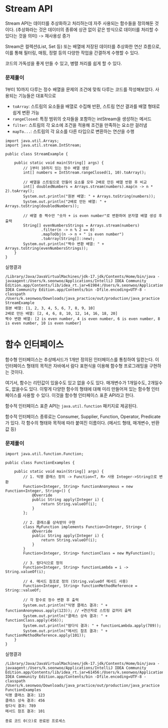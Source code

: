 # Stream API

Stream API는 데이터를 추상화하고 처리하는데 자주 사용되는 함수들을 정의해둔 것이다. (추상화라는 것은 데이터의 종류에 상관 없이 같은 방식으로 데이터를 처리할 수 있다는 것을 의미) -> 재사용성 증가

Stream은 컬렉션(List, Set 등) 또는 배열에 저장된 데이터를 추상화한 연산 흐름으로, 이를 통해 필터링, 매핑, 정렬 등의 다양한 작업을 간결하게 수행할 수 있다.

코드의 가독성을 좋게 만들 수 있고, 병렬 처리를 쉽게 할 수 있다.

### 문제풀이
1부터 10까지 다루는 정수 배열을 문제의 조건에 맞춰 다루는 코드를 작성해보았다.
사용되는 기능들은 대표적으로
- `toArray`: 스트림의 요소들을 배열로 수집해 반환, 스트림 연산 결과를 배열 형태로 쉽게 변환 가능
- `rangeClosed`: 특정 범위의 숫자들을 포함하는 intStream을 생성하는 메서드
- `filter`: 스트림의 각 요소에 조건을 적용해 조건을 만족하는 요소만 걸러냄
- `mapTo...`: 스트림의 각 요소를 다른 타입으로 변환하는 연산을 수행
```
import java.util.Arrays;
import java.util.stream.IntStream;

public class StreamExample {

    public static void main(String[] args) {
        // 1부터 10까지 있는 정수 배열 생성
        int[] numbers = IntStream.rangeClosed(1, 10).toArray();

        // 배열을 스트림으로 만들어 요소를 모두 2배로 만든 배열 반환 후 비교
        int[] doubledNumbers = Arrays.stream(numbers).map(n -> n * 2).toArray();
        System.out.println("원본 배열: " + Arrays.toString(numbers));
        System.out.println("2배로 만든 배열: " + Arrays.toString(doubledNumbers));

        // 배열 중 짝수만 "숫자 + is even number"로 변환하여 문자열 배열 생성 후 출력
        String[] evenNumbersStrings = Arrays.stream(numbers)
                .filter(n -> n % 2 == 0)
                .mapToObj(n -> n + " is even number")
                .toArray(String[]::new);
        System.out.println("짝수 변환 배열: " + Arrays.toString(evenNumbersStrings));
    }
}
```
실행결과
```
/Library/Java/JavaVirtualMachines/jdk-17.jdk/Contents/Home/bin/java -javaagent:/Users/k.seonwoo/Applications/IntelliJ IDEA Community Edition.app/Contents/lib/idea_rt.jar=61984:/Users/k.seonwoo/Applications/IntelliJ IDEA Community Edition.app/Contents/bin -Dfile.encoding=UTF-8 -classpath /Users/k.seonwoo/Downloads/java_practice/out/production/java_practice StreamExample
원본 배열: [1, 2, 3, 4, 5, 6, 7, 8, 9, 10]
2배로 만든 배열: [2, 4, 6, 8, 10, 12, 14, 16, 18, 20]
짝수 변환 배열: [2 is even number, 4 is even number, 6 is even number, 8 is even number, 10 is even number]
```





# 함수 인터페이스
함수형 인터페이스는 추상메서드가 1개만 정의된 인터페이스를 통칭하여 일컫는다. 이 인터페이스 형태의 목적은 자바에서 람다 표현식을 이용해 함수형 프로그래밍을 구현하는 것이다.

여기서, 함수는 리턴값이 있을수도 있고 없을 수도 있다. 매개변수가 1개일수도, 2개일수도, 없을수도 있다. 이렇게 다양한 함수의 형태에 대해 미리 만들어져 있는 함수형 인터페이스를 사용할 수 있다. 이것을 함수형 인터페이스 표준 API라고 한다.

함수적 인터페이스 표준 API는 `java.util.function` 패키지로 제공된다.

함수적 인터페이스 종류로는 Consumer, Supplier, Function, Operator, Predicate가 있다. 각 함수의 형태와 목적에 따라 붙여진 이름이다.
(메서드 형태, 매개변수, 반환값 등)


### 문제풀이


```
import java.util.function.Function;

public class FunctionExamples {

    public static void main(String[] args) {
        // 1. 익명 클래스 정의 -> Function<T, R> 사용 Integer->String으로 변환
        Function<Integer, String> functionAnonymous = new Function<Integer, String>() {
            @Override
            public String apply(Integer i) {
                return String.valueOf(i);
            }
        };
        
        // 2. 클래스를 상속받아 구현
        class MyFunction implements Function<Integer, String> {
            @Override
            public String apply(Integer i) {
                return String.valueOf(i);
            }
        }
        Function<Integer, String> functionClass = new MyFunction();
        
        // 3. 람다식으로 정의
        Function<Integer, String> functionLambda = i -> String.valueOf(i);
        
        // 4. 메서드 참조로 정의 (String.valueOf 메서드 사용)
        Function<Integer, String> functionMethodReference = String::valueOf;

        // 각 함수로 정수 변환 후 출력
        System.out.println("익명 클래스 결과: " + functionAnonymous.apply(123)); // +연산자로 스트링 값끼리 출력
        System.out.println("클래스 상속 결과: " + functionClass.apply(456));
        System.out.println("람다식 결과: " + functionLambda.apply(789));
        System.out.println("메서드 참조 결과: " + functionMethodReference.apply(101));
    }
}

```
실행결과
```
/Library/Java/JavaVirtualMachines/jdk-17.jdk/Contents/Home/bin/java -javaagent:/Users/k.seonwoo/Applications/IntelliJ IDEA Community Edition.app/Contents/lib/idea_rt.jar=61456:/Users/k.seonwoo/Applications/IntelliJ IDEA Community Edition.app/Contents/bin -Dfile.encoding=UTF-8 -classpath /Users/k.seonwoo/Downloads/java_practice/out/production/java_practice FunctionExamples
익명 클래스 결과: 123
클래스 상속 결과: 456
람다식 결과: 789
메서드 참조 결과: 101

종료 코드 0(으)로 완료된 프로세스

```

